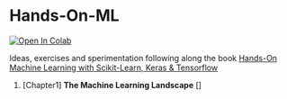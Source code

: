 # Hands-On-ML

[![Open In Colab](https://colab.research.google.com/assets/colab-badge.svg)](https://colab.research.google.com/github/googlecolab/colabtools/blob/master/notebooks/colab-github-demo.ipynb)

Ideas, exercises and sperimentation following along the book [Hands-On Machine Learning with Scikit-Learn, Keras & Tensorflow](https://www.oreilly.com/library/view/hands-on-machine-learning/9781492032632/)

1. [Chapter1] **The Machine Learning Landscape** []
